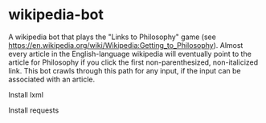 # wikipedia-bot
A wikipedia bot that plays the "Links to Philosophy" game (see https://en.wikipedia.org/wiki/Wikipedia:Getting_to_Philosophy). Almost every article in the English-language wikipedia will eventually point to the article for Philosophy if you click the first non-parenthesized, non-italicized link. This bot crawls through this path for any input, if the input can be associated with an article.

Install lxml

Install requests
